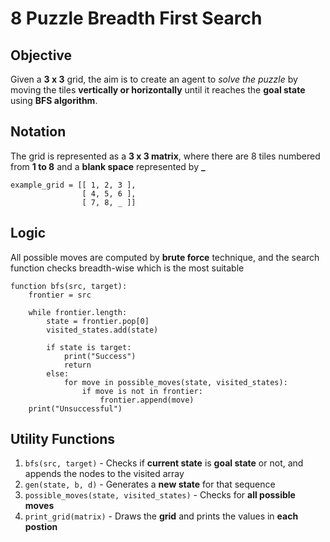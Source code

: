 # 8 Puzzle Breadth First Search

## Objective

Given a **3 x 3** grid, the aim is to create an agent to *solve the puzzle* by moving the tiles **vertically or horizontally** until it reaches the **goal state** using
**BFS algorithm**.

## Notation

The grid is represented as a **3 x 3 matrix**, where there are 8 tiles numbered from **1 to 8** and a **blank space** represented by **_**

    example_grid = [[ 1, 2, 3 ],
                    [ 4, 5, 6 ],
                    [ 7, 8, _ ]]

## Logic

All possible moves are computed by **brute force** technique, and the search function checks breadth-wise which is the most suitable

    function bfs(src, target):
        frontier = src
        
        while frontier.length:
            state = frontier.pop[0]
            visited_states.add(state)
            
            if state is target:
                print("Success")
                return
            else:
                for move in possible_moves(state, visited_states):
                    if move is not in frontier:
                        frontier.append(move)
        print("Unsuccessful")
            
## Utility Functions

1. `bfs(src, target)` - Checks if **current state** is **goal state** or not, and appends the nodes to the visited array
2. `gen(state, b, d)` - Generates a **new state** for that sequence
3. `possible_moves(state, visited_states)` - Checks for **all possible moves**
4. `print_grid(matrix)` - Draws the **grid** and prints the values in **each postion**
